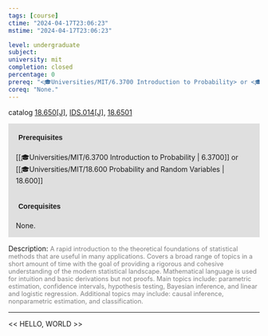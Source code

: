 ```yaml
---
tags: [course]
ctime: "2024-04-17T23:06:23"
mstime: "2024-04-17T23:06:23"

level: undergraduate
subject: 
university: mit
completion: closed
percentage: 0
prereq: "<🎓Universities/MIT/6.3700 Introduction to Probability> or <🎓Universities/MIT/18.600 Probability and Random Variables>"
coreq: "None."
---
```


catalog [18.650[J]](http://student.mit.edu/catalog/m18b.html#18.650), [IDS.014[J]](http://student.mit.edu/catalog/mIDSa.html#IDS.014), [18.6501](http://student.mit.edu/catalog/m18b.html#18.6501)

<span style="display: block; padding: 15px; background-color: rgb(100, 100, 100, 0.2);"><font id="m_prereq1763_0" style="display: block; font-family: Arial, sans-serif; font-weight: bold; padding: 5px">Prerequisites</font><br><span id="prereq1763_0">[[🎓Universities/MIT/6.3700 Introduction to Probability | 6.3700]] or [[🎓Universities/MIT/18.600 Probability and Random Variables | 18.600]]</span></span>
<span style="display: block; padding: 15px; background-color: rgb(100, 100, 100, 0.2);"><font id="m_coreq1763_0" style="display: block; font-family: Arial, sans-serif; font-weight: bold; padding: 5px">Corequisites</font><br><span id="coreq1763_0">None.</span></span>

<font style="">Description:</font>
<font style="color: grey; font-size: 0.8rem;">A rapid introduction to the theoretical foundations of statistical methods that are useful in many applications. Covers a broad range of topics in a short amount of time with the goal of providing a rigorous and cohesive understanding of the modern statistical landscape. Mathematical language is used for intuition and basic derivations but not proofs. Main topics include: parametric estimation, confidence intervals, hypothesis testing, Bayesian inference, and linear and logistic regression. Additional topics may include: causal inference, nonparametric estimation, and classification.</font>



---

<< HELLO, WORLD >>
